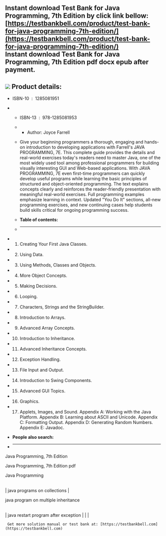 Instant download **Test Bank for Java Programming, 7th Edition** by click link bellow:  
[https://testbankbell.com/product/test-bank-for-java-programming-7th-edition/](https://testbankbell.com/product/test-bank-for-java-programming-7th-edition/)  
**Instant download Test Bank for Java Programming, 7th Edition pdf docx epub after payment.**
---------------------------------------------------------------------------------------------


![](https://testbankbell.com/wp-content/uploads/2023/05/Test-Bank-for-Java-Programming-7th-Edition-228x228-1.jpg)
**Product details:**
--------------------


* ISBN-10 ‏ : ‎ 1285081951
* * ISBN-13 ‏ : ‎ 978-1285081953
  * * Author: Joyce Farrell
   
  * Give your beginning programmers a thorough, engaging and hands-on introduction to developing applications with Farrell's JAVA PROGRAMMING, 7E. This complete guide provides the details and real-world exercises today's readers need to master Java, one of the most widely used tool among professional programmers for building visually interesting GUI and Web-based applications. With JAVA PROGRAMMING, 7E even first-time programmers can quickly develop useful programs while learning the basic principles of structured and object-oriented programming. The text explains concepts clearly and reinforces the reader-friendly presentation with meaningful real-world exercises. Full programming examples emphasize learning in context. Updated "You Do It" sections, all-new programming exercises, and new continuing cases help students build skills critical for ongoing programming success.
  * **Table of contents:**
  * ----------------------
 
* 1. Creating Your First Java Classes.
 
* 2. Using Data.
 
* 3. Using Methods, Classes and Objects.
 
* 4. More Object Concepts.
 
* 5. Making Decisions.
 
* 6. Looping.
 
* 7. Characters, Strings and the StringBuilder.
 
* 8. Introduction to Arrays.
 
* 9. Advanced Array Concepts.
 
* 10. Introduction to Inheritance.
 
* 11. Advanced Inheritance Concepts.
 
* 12. Exception Handling.
 
* 13. File Input and Output.
 
* 14. Introduction to Swing Components.
 
* 15. Advanced GUI Topics.
 
* 16. Graphics.
 
* 17. Applets, Images, and Sound. Appendix A: Working with the Java Platform. Appendix B: Learning about ASCII and Unicode. Appendix C: Formatting Output. Appendix D: Generating Random Numbers. Appendix E: Javadoc.
 
* **People also search:**
* -----------------------

Java Programming, 7th Edition

Java Programming, 7th Edition pdf

Java Programming


|  |
| --- |
| 
java programs on collections
 |


 java program on multiple inheritance


 |  |  |  |
 | --- | --- | --- |
 | 
 java restart program after exception
  |  |  |


     Get more solution manual or test bank at: [https://testbankbell.com](https://testbankbell.com)
